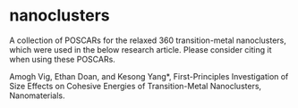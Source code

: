 # nanoclusters
A collection of POSCARs for the relaxed 360 transition-metal nanoclusters, which were used in the below research article. 
Please consider citing it when using these POSCARs.

Amogh Vig, Ethan Doan, and Kesong Yang*, First-Principles Investigation of Size Effects on Cohesive Energies of Transition-Metal Nanoclusters, Nanomaterials. 
